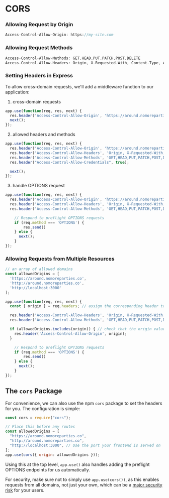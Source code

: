 # CORS


### Allowing Request by Origin
```jsx
Access-Control-Allow-Origin: https://my-site.com
```

### Allowing Request Methods
```jsx
Access-Control-Allow-Methods: GET,HEAD,PUT,PATCH,POST,DELETE
Access-Control-Allow-Headers: Origin, X-Requested-With, Content-Type, Accept
```

### Setting Headers in Express
To allow cross-domain requests, we'll add a middleware function to our application:
1. cross-domain requests
```jsx
app.use(function(req, res, next) {
  res.header('Access-Control-Allow-Origin', 'https://around.nomoreparties.co');
  next();
});
```
2. allowed headers and methods
```jsx
app.use(function(req, res, next) {
  res.header('Access-Control-Allow-Origin', 'https://around.nomoreparties.co');
  res.header('Access-Control-Allow-Headers', 'Origin, X-Requested-With, Content-Type, Accept');
  res.header('Access-Control-Allow-Methods', 'GET,HEAD,PUT,PATCH,POST,DELETE');
  res.header("Access-Control-Allow-Credentials", true);

  next();
});
```
3. handle OPTIONS request
```jsx
app.use(function(req, res, next) {
  res.header('Access-Control-Allow-Origin', 'https://around.nomoreparties.co');
  res.header('Access-Control-Allow-Headers', 'Origin, X-Requested-With, Content-Type, Accept');
  res.header('Access-Control-Allow-Methods', 'GET,HEAD,PUT,PATCH,POST,DELETE');

    // Respond to preflight OPTIONS requests
    if (req.method === 'OPTIONS') {
        res.send()
    } else {
      next();
    }
});
```

### Allowing Requests from Multiple Resources

```jsx
// an array of allowed domains
const allowedOrigins = [
  'https://around.nomoreparties.co',
  'http://around.nomoreparties.co',
  'http://localhost:3000'
];

app.use(function(req, res, next) {
  const { origin } = req.headers; // assign the corresponding header to the origin variable

  res.header('Access-Control-Allow-Headers', 'Origin, X-Requested-With, Content-Type, Accept');
  res.header('Access-Control-Allow-Methods', 'GET,HEAD,PUT,PATCH,POST,DELETE');

  if (allowedOrigins.includes(origin)) { // check that the origin value is among the allowed domains
    res.header('Access-Control-Allow-Origin', origin);
  }

    // Respond to preflight OPTIONS requests
    if (req.method === 'OPTIONS') {
        res.send()
    } else {
      next();
    }
});
```

## The `cors` Package
For convenience, we can also use the npm `cors` package to set the headers for you. The configuration is simple:
```jsx
const cors = require("cors");

// Place this before any routes
const allowedOrigins = [
  "https://around.nomoreparties.co",
  "http://around.nomoreparties.co",
  "http://localhost:3000", // Use the port your frontend is served on
];
app.use(cors({ origin: allowedOrigins }));
```

Using this at the top level, `app.use()` also handles adding the preflight OPTIONS endpoints for us automatically.

For security, make sure not to simply use `app.use(cors())`, as this enables requests from all domains, not just your own, which can be a [major security risk](https://portswigger.net/research/exploiting-cors-misconfigurations-for-bitcoins-and-bounties) for your users.